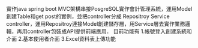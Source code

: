 實作java spring boot MVC架構串接PosgreSQL實作會計管理系統，運用Model創建Table和get post的實例，並把controller分成 Repositroy
Service controller，運用Repositroy連接Model創建儲存層，用Service層去實作業務邏輯，再用controller包裝成API提供前端應用．
目前功能有
1.帳號登入創建系統和介面
2.基本使用者介面
3.Excel資料表上傳功能

